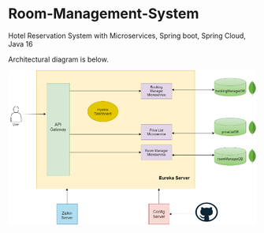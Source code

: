 # Room-Management-System
Hotel Reservation System with Microservices, Spring boot, Spring Cloud, Java 16

Architectural diagram is below.

![alt text](https://github.com/emreeser/Hotel-Reservation-System/blob/master/ArchitecturalDiagram.png)
